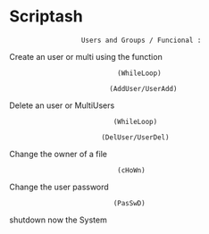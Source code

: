 # Scriptash
                      Users and Groups / Funcional :

Create an user or multi using the function 
                               
                               (WhileLoop) 
                             
                             (AddUser/UserAdd) 
                          


Delete an user or MultiUsers

                              (WhileLoop)
            
                           (DelUser/UserDel)



Change the owner of a file

                               (cHoWn)



Change the user password 
                                  
                              (PasSwD)
shutdown now the System
